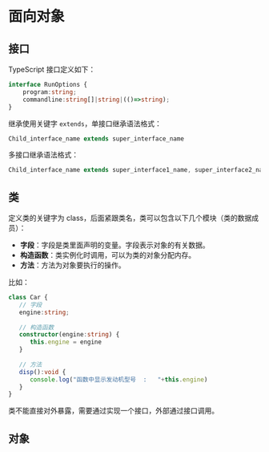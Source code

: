 # 面向对象

## 接口

TypeScript 接口定义如下：

```typescript
interface RunOptions { 
    program:string; 
    commandline:string[]|string|(()=>string); 
} 
```

继承使用关键字 `extends`，单接口继承语法格式：

```typescript
Child_interface_name extends super_interface_name
```

多接口继承语法格式：

```typescript
Child_interface_name extends super_interface1_name, super_interface2_name,…,super_interfaceN_name
```

## 类

定义类的关键字为 class，后面紧跟类名，类可以包含以下几个模块（类的数据成员）：

- **字段**：字段是类里面声明的变量。字段表示对象的有关数据。
- **构造函数**：类实例化时调用，可以为类的对象分配内存。
- **方法**：方法为对象要执行的操作。

比如：

```typescript
class Car { 
   // 字段
   engine:string; 
   
   // 构造函数
   constructor(engine:string) { 
      this.engine = engine 
   }  
   
   // 方法
   disp():void { 
      console.log("函数中显示发动机型号  :   "+this.engine) 
   }
}
```

类不能直接对外暴露，需要通过实现一个接口，外部通过接口调用。

## 对象

